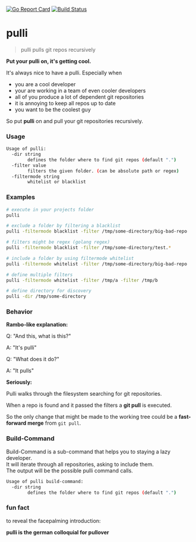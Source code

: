 [![Go Report Card](https://goreportcard.com/badge/github.com/Oppodelldog/pulli)](https://goreportcard.com/report/github.com/Oppodelldog/pulli)
[![Build Status](https://travis-ci.com/Oppodelldog/pulli.svg?branch=master)](https://travis-ci.com/Oppodelldog/pulli)
# pulli
> pulli pulls git repos recursively

**Put your pulli on, it's getting cool.**

It's always nice to have a pulli.
Especially when
- you are a cool developer
- your are working in a team of even cooler developers
- all of you produce a lot of dependent git repositories
- it is annoying to keep all repos up to date
- you want to be the coolest guy

So put **pulli** on and pull your git repositories recursively.

### Usage
```bash
Usage of pulli:
  -dir string
    	defines the folder where to find git repos (default ".")
  -filter value
    	filters the given folder. (can be absolute path or regex)
  -filtermode string
    	whitelist or blacklist
```

### Examples
```bash
# execute in your projects folder
pulli

# exclude a folder by filtering a blacklist
pulli -filtermode blacklist -filter /tmp/some-directory/big-bad-repo

# filters might be regex (golang regex)
pulli -filtermode blacklist -filter /tmp/some-directory/test.*

# include a folder by using filtermode whitelist
pulli -filtermode whitelist -filter /tmp/some-directory/big-bad-repo

# define multiple filters
pulli -filtermode whitelist -filter /tmp/a -filter /tmp/b

# define directory for discovery
pulli -dir /tmp/some-directory

```

### Behavior
**Rambo-like explanation:**

Q: "And this, what is this?"

A: "It's pulli"

Q: "What does it do?"

A: "It pulls"


**Seriously:**

Pulli walks through the filesystem searching for git repositories.

When a repo is found and it passed the filters a **git pull** is executed.

So the only change that might be made to the working tree could be a **fast-forward merge** from ```git pull```.

### Build-Command
Build-Command is a sub-command that helps you to staying a lazy developer.  
It will iterate through all repositories, asking to include them.  
The output will be the possible pulli command calls.  
```bash
Usage of pulli build-command:
  -dir string
    	defines the folder where to find git repos (default ".")
```

### fun fact
to reveal the facepalming introduction:

**pulli is the german colloquial for pullover**

